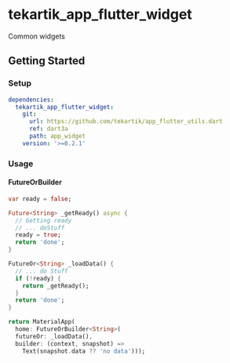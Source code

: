 # tekartik_app_flutter_widget

Common widgets

## Getting Started

### Setup

```yaml
dependencies:
  tekartik_app_flutter_widget:
    git:
      url: https://github.com/tekartik/app_flutter_utils.dart
      ref: dart3a
      path: app_widget
    version: '>=0.2.1'
```

### Usage

#### FutureOrBuilder

```dart
var ready = false;

Future<String> _getReady() async {
  // Getting ready
  // ... doStuff
  ready = true;
  return 'done';
}

FutureOr<String> _loadData() {
  // ... do Stuff
  if (!ready) {
    return _getReady();
  }
  return 'done';
}

return MaterialApp(
  home: FutureOrBuilder<String>(
  futureOr: _loadData(),
  builder: (context, snapshot) =>
    Text(snapshot.data ?? 'no data')));
```

